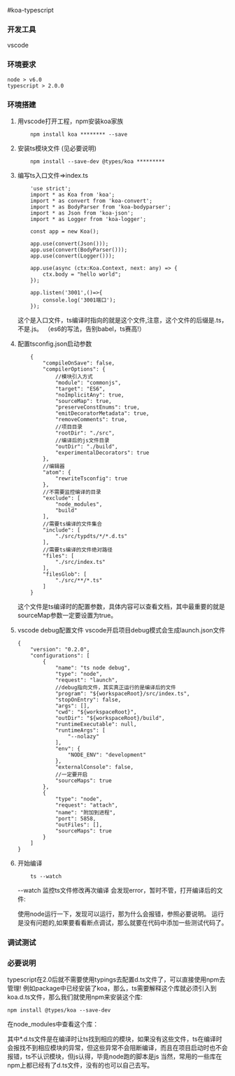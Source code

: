#koa-typescript

### 开发工具
vscode

### 环境要求
```
node > v6.0
typescript > 2.0.0
```

### 环境搭建
1. 用vscode打开工程，npm安装koa家族 

	```
		npm install koa ******** --save
	```

2. 安装ts模块文件 (见必要说明)

	```
		npm install --save-dev @types/koa *********
	```

3. 编写ts入口文件=>index.ts
	
	```
		'use strict';
		import * as Koa from 'koa';
		import * as convert from 'koa-convert';
		import * as BodyParser from 'koa-bodyparser';
		import * as Json from 'koa-json';
		import * as Logger from 'koa-logger';

		const app = new Koa();

		app.use(convert(Json()));
		app.use(convert(BodyParser()));
		app.use(convert(Logger()));
		
		app.use(async (ctx:Koa.Context, next: any) => {
			ctx.body = "hello world";
		});

		app.listen('3001',()=>{
			console.log('3001端口');
		});

	```
	这个是入口文件，ts编译时指向的就是这个文件,注意，这个文件的后缀是.ts，不是.js。
	（es6的写法，告别babel，ts赛高!）


4. 配置tsconfig.json启动参数

	```
		{
		    "compileOnSave": false,
		    "compilerOptions": {
		    	//模块引入方式
		        "module": "commonjs",
		        "target": "ES6",
		        "noImplicitAny": true,
		        "sourceMap": true,
		        "preserveConstEnums": true,
		        "emitDecoratorMetadata": true,
		        "removeComments": true,
		        //项目目录
		        "rootDir": "./src",
		        //编译后的js文件目录
		        "outDir": "./build",
		        "experimentalDecorators": true
		    },
		    //编辑器
		    "atom": {
		        "rewriteTsconfig": true
		    },
		    //不需要监控编译的目录
		    "exclude": [
		        "node_modules",
		        "build"
		    ],
		    //需要ts编译的文件集合
		    "include": [
		        "./src/typdts/*/*.d.ts"
		    ],
		    //需要ts编译的文件绝对路径
		    "files": [
		        "./src/index.ts"
		    ],
		    "filesGlob": [
		        "./src/**/*.ts"
		    ]
		}
	```

	这个文件是ts编译时的配置参数，具体内容可以查看文档，其中最重要的就是sourceMap参数一定要设置为true。

5. vscode debug配置文件
	vscode开启项目debug模式会生成launch.json文件
	
	```
	{
	    "version": "0.2.0",
	    "configurations": [
	        {
	            "name": "ts node debug",
	            "type": "node",
	            "request": "launch",
	            //debug指向文件，其实真正运行的是编译后的文件
	            "program": "${workspaceRoot}/src/index.ts",
	            "stopOnEntry": false,
	            "args": [],
	            "cwd": "${workspaceRoot}",
	            "outDir": "${workspaceRoot}/build",
	            "runtimeExecutable": null,
	            "runtimeArgs": [
	                "--nolazy"
	            ],
	            "env": {
	                "NODE_ENV": "development"
	            },
	            "externalConsole": false,
	            //一定要开启
	            "sourceMaps": true
	        },
	        {
	            "type": "node",
	            "request": "attach",
	            "name": "附加到进程",
	            "port": 5858,
	            "outFiles": [],
	            "sourceMaps": true
	        }
	    ]
	}
	```

6. 开始编译
	
	```
		ts --watch
	```
	--watch 监控ts文件修改再次编译
	会发现error，暂时不管，打开编译后的文件:

	使用node运行一下，发现可以运行，那为什么会报错，参照必要说明。
	运行是没有问题的,如果要看看断点调试，那么就要在代码中添加一些测试代码了。

### 调试测试

### 必要说明
typescript在2.0后就不需要使用typings去配置d.ts文件了，可以直接使用npm去管理!
例如package中已经安装了koa，那么，ts需要解释这个库就必须引入到koa.d.ts文件，那么我们就使用npm来安装这个库:

```
npm install @types/koa --save-dev
```
在node_modules中查看这个库：

其中*.d.ts文件是在编译时让ts找到相应的模块，如果没有这些文件，ts在编译时会报找不到相应模块的异常，但这些异常不会阻断编译，而且在项目启动时也不会报错，ts不认识模块，但js认得，毕竟node跑的脚本是js
当然，常用的一些库在npm上都已经有了d.ts文件，没有的也可以自己去写。